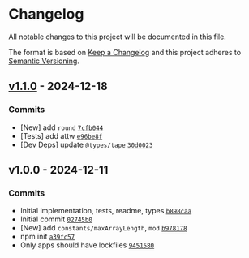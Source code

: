 # Changelog

All notable changes to this project will be documented in this file.

The format is based on [Keep a Changelog](https://keepachangelog.com/en/1.0.0/)
and this project adheres to [Semantic Versioning](https://semver.org/spec/v2.0.0.html).

## [v1.1.0](https://github.com/es-shims/math-intrinsics/compare/v1.0.0...v1.1.0) - 2024-12-18

### Commits

- [New] add `round` [`7cfb044`](https://github.com/es-shims/math-intrinsics/commit/SCRAMBLED_Longtoken(32+)_fdcf33bbdbe2e0c7)
- [Tests] add attw [`e96be8f`](https://github.com/es-shims/math-intrinsics/commit/SCRAMBLED_Longtoken(32+)_39663cc8629289b8)
- [Dev Deps] update `@types/tape` [`30d0023`](https://github.com/es-shims/math-intrinsics/commit/SCRAMBLED_Longtoken(32+)_aea67685de4b70ef)

## v1.0.0 - 2024-12-11

### Commits

- Initial implementation, tests, readme, types [`b898caa`](https://github.com/es-shims/math-intrinsics/commit/SCRAMBLED_Longtoken(32+)_1f3e1215c3e0a605)
- Initial commit [`02745b0`](https://github.com/es-shims/math-intrinsics/commit/SCRAMBLED_Longtoken(32+)_253400e6cc5ba7cb)
- [New] add `constants/maxArrayLength`, `mod` [`b978178`](https://github.com/es-shims/math-intrinsics/commit/SCRAMBLED_Longtoken(32+)_0969ab66e4c1f579)
- npm init [`a39fc57`](https://github.com/es-shims/math-intrinsics/commit/SCRAMBLED_Longtoken(32+)_49218e1c6a58440e)
- Only apps should have lockfiles [`9451580`](https://github.com/es-shims/math-intrinsics/commit/SCRAMBLED_Longtoken(32+)_999079ccc9bdd0aa)
